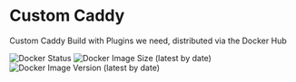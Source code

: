 # Custom Caddy

Custom Caddy Build with Plugins we need, distributed via the Docker Hub

![Docker Status](https://img.shields.io/docker/cloud/build/nouse/caddy)
![Docker Image Size (latest by date)](https://img.shields.io/docker/image-size/nouse/caddy)
![Docker Image Version (latest by date)](https://img.shields.io/docker/v/nouse/caddy)
